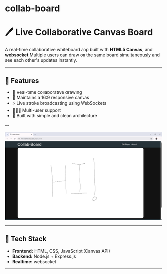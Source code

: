 # collab-board

# 🖊️ Live Collaborative Canvas Board

A real-time collaborative whiteboard app built with **HTML5 Canvas**, and **websocket** 
Multiple users can draw on the same board simultaneously and see each other's updates instantly.

---

## 🚀 Features

- 🎨 Real-time collaborative drawing
- 🧭 Maintains a 16:9 responsive canvas
- ⚡ Live stroke broadcasting using WebSockets
- 🧑‍🤝‍🧑 Multi-user support
- 🧱 Built with simple and clean architecture

--

![demo](./img/screenshot1.png)

---

## 🧰 Tech Stack

- **Frontend:** HTML, CSS, JavaScript (Canvas API)
- **Backend:** Node.js + Express.js
- **Realtime:** websocket

---
